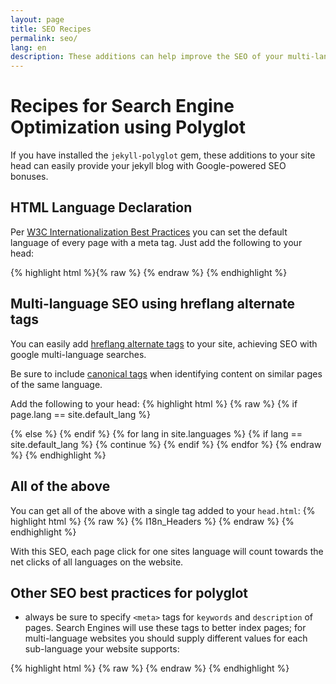 ```yaml
---
layout: page
title: SEO Recipes
permalink: seo/
lang: en
description: These additions can help improve the SEO of your multi-language jekyll blog when using Polyglot.
---
```

# Recipes for Search Engine Optimization using Polyglot

If you have installed the `jekyll-polyglot` gem, these additions to your site head can easily provide your jekyll blog with Google-powered SEO bonuses.

## HTML Language Declaration

Per [W3C Internationalization Best Practices](http://www.w3.org/International/geo/html-tech/tech-lang.html#ri20060630.133615821)
you can set the default language of every page with a meta tag. Just add the following to your head:

{% highlight html %}{% raw %}
<meta http-equiv="Content-Language" content="{{site.active_lang}}">
{% endraw %}
{% endhighlight %}

## Multi-language SEO using hreflang alternate tags

You can easily add [hreflang alternate tags](https://developers.google.com/search/docs/specialty/international/localized-versions?hl=en#html)
to your site, achieving SEO with google multi-language searches.

Be sure to include [canonical tags](https://developers.google.com/search/docs/specialty/international/managing-multi-regional-sites?hl=en) when identifying content on similar pages of the same language.

Add the following to your head:
{% highlight html %}
{% raw %}
{% if page.lang == site.default_lang %}
<link rel="canonical"
      href="http://yoursite.com{{page.permalink}}" />
{% else %}
<link rel="canonical"
      href="http://yoursite.com/{{page.lang}}{{page.permalink}}" />
{% endif %}
<link rel="alternate"
      hreflang="{{site.default_lang}}"
      href="http://yoursite.com{{page.permalink}}" />
{% for lang in site.languages %}
{% if lang == site.default_lang %}
  {% continue %}
{% endif %}
<link rel="alternate"
    hreflang="{{lang}}"
    href="http://yoursite.com/{{lang}}{{page.permalink}}" />
{% endfor %}
{% endraw %}
{% endhighlight %}

## All of the above

You can get all of the above with a single tag added to your `head.html`:
{% highlight html %}
{% raw %}
{% I18n_Headers %}
{% endraw %}
{% endhighlight %}

With this SEO, each page click for one sites language will count towards the net clicks of all languages on the website.

## Other SEO best practices for polyglot

* always be sure to specify `<meta>` tags for `keywords` and `description` of pages. Search Engines will use these tags to better index pages; for multi-language websites you should supply different values for each sub-language your website supports:

{% highlight html %}
{% raw %}
  <meta name="description" content="{{ page.description | default: site.description[site.active_lang] }}">
  <meta name="keywords" content="{{ page.keywords | default: site.keywords[site.active_lang] }}">
{% endraw %}
{% endhighlight %}
